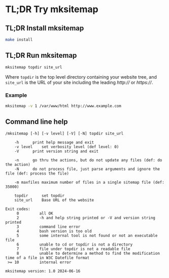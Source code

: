 # TL;DR Try mksitemap

## TL;DR Install mksitemap

```sh
make install
```

## TL;DR Run mksitemap

```sh
mksitemap topdir site_url
```

Where `topdir` is the top level directory containing your website tree,
and `site_url` is the URL of your site including the leading _http://_ or _https://_.

### Example

```sh
mksitemap -v 1 /var/www/html http://www.example.com
```

## Command line help

```
/mksitemap [-h] [-v level] [-V] [-N] topdir site_url

	-h		print help message and exit
	-v level	set verbosity level (def level: 0)
	-V		print version string and exit

	-n		go thru the actions, but do not update any files (def: do the action)
	-N		do not process file, just parse arguments and ignore the file (def: process the file)

	-m maxfiles	maximum number of files in a single sitemap file (def: 35000)

	topdir		set topdir
	site_url	Base URL of the website

Exit codes:
     0         all OK
     2         -h and help string printed or -V and version string printed
     3         command line error
     4         bash version is too old
     5	       some internal tool is not found or not an executable file
     6	       unable to cd or topdir is not a directory
     7	       file under topdir is not a readable file
     8	       unable to determine a method to find the modification time of a file in W3C Datefile format
 >= 10         internal error

mksitemap version: 1.0 2024-06-16
```
